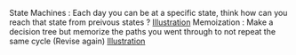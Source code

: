 State Machines : Each day you can be at a specific state, think how can you reach that state from preivous states ? [Illustration](https://youtu.be/4wNXkhAky3s?t=895)
Memoization : Make a decision tree but memorize the paths you went through to not repeat the same cycle (Revise again) [Illustration](https://youtu.be/I7j0F7AHpb8?t=181)
